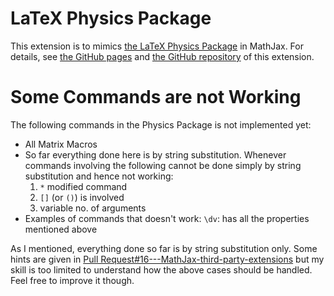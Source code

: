 # LaTeX Physics Package

This extension is to mimics [the LaTeX Physics Package](http://www.ctan.org/pkg/physics) in MathJax. For details, see [the GitHub pages](https://ickc.github.io/MathJax-third-party-extensions/physics/) and [the GitHub repository](https://github.com/ickc/MathJax-third-party-extensions) of this extension.

# Some Commands are not Working

The following commands in the Physics Package is not implemented yet:

- All Matrix Macros
- So far everything done here is by string substitution. Whenever commands involving the following cannot be done simply by string substitution and hence not working:
	1. `*` modified command
	2. `[]` (or `()`) is involved
	3. variable no. of arguments
- Examples of commands that doesn't work: `\dv`: has all the properties mentioned above

As I mentioned, everything done so far is by string substitution only. Some hints are given in [Pull Request#16---MathJax-third-party-extensions](https://github.com/mathjax/MathJax-third-party-extensions/pull/16) but my skill is too limited to understand how the above cases should be handled. Feel free to improve it though.